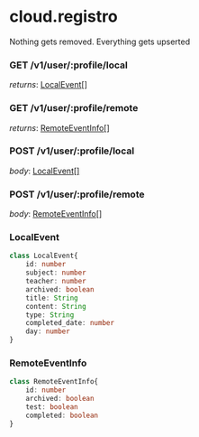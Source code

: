 # cloud.registro

Nothing gets removed. Everything gets upserted

### GET /v1/user/:profile/local
*returns*: [LocalEvent[]](#localevent)
### GET /v1/user/:profile/remote
*returns*: [RemoteEventInfo[]](#remoteeventinfo)
### POST /v1/user/:profile/local
*body*: [LocalEvent[]](#localevent)
### POST /v1/user/:profile/remote
*body*: [RemoteEventInfo[]](#remoteeventinfo)


### LocalEvent
```typescript
class LocalEvent{
    id: number
    subject: number
    teacher: number
    archived: boolean
    title: String
    content: String
    type: String
    completed_date: number
    day: number
}
```

### RemoteEventInfo
```typescript
class RemoteEventInfo{
    id: number
    archived: boolean
    test: boolean
    completed: boolean
}
```
